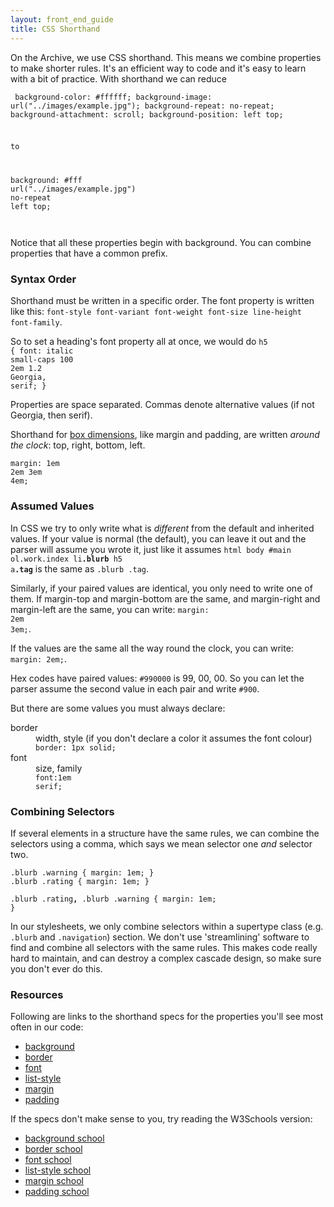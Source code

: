 ```yaml
---
layout: front_end_guide
title: CSS Shorthand
---
```

On the Archive, we use CSS shorthand. This means we combine properties to make shorter rules. It's an efficient way to code and it's easy to learn with a bit of practice. With shorthand we can reduce 
				<p><pre><code>
background-color: #ffffff;
background-image: url("../images/example.jpg");
background-repeat: no-repeat;
background-attachment: scroll;
background-position: left top;

to

background: <span title="color">#fff</span> <span title="image">url("../images/example.jpg")</span> <span title="repeat">no-repeat</span><span title="scroll is default value"> </span><span title="position">left top</span>;	
</code></pre>

Notice that all these properties begin with background. You can combine properties that have a common prefix.

### Syntax Order

Shorthand must be written in a specific order. The font property is written like this: `font-style font-variant font-weight font-size line-height font-family`.

So to set a heading's font property all at once, we would do <code>h5 { font: <span title="style">italic</span> <span title="variant">small-caps</span> <span title="weight">100</span> <span title="size">2em</span> <span title="line-height">1.2</span> <span title="family">Georgia</span>, <span title="family fallback alternative">serif</span>; }</code>

Properties are space separated. Commas denote alternative values (if not Georgia, then serif).

Shorthand for [box dimensions](http://www.w3.org/TR/CSS2/box.html), like margin and padding, are written *around the clock*: top, right, bottom, left.

<code>margin: <span title="top">1em</span> <span title="right">2em</span> <span title="bottom">3em</span> <span title="left">4em</span>;</code>

### Assumed Values

In CSS we try to only write what is *different* from the default and inherited values. If your value is normal (the default), you can leave it out and the parser will assume you wrote it, just like it assumes <code>html body #main ol.work.index li<strong>.blurb</strong> h5 a<strong>.tag</strong></code> is the same as `.blurb .tag`.

Similarly, if your paired values are identical, you only need to write one of them. If margin-top and margin-bottom are the same, and margin-right and margin-left are the same, you can write: <code>margin: <span title="top and bottom">2em</span> <span title="right and left">3em</span>;</code>.

If the values are the same all the way round the clock, you can write: `margin: 2em;`.

Hex codes have paired values: `#990000` is 99, 00, 00. So you can let the parser assume the second value in each pair and write `#900`.

But there are some values you must always declare:
				<dl>
					<dt>border</dt>
					<dd>width, style (if you don't declare a color it assumes the font colour)</dd>
					<dd><code>border: 1px solid;</code></dd>
					<dt>font</dt>
					<dd>size, family</dd>
					<dd><code>font:<span title="font-size">1em</span> <span title="font-family">serif</span>;</code></dd>
				</dl>

### Combining Selectors

If several elements in a structure have the same rules, we can combine the selectors using a comma, which says we mean selector one *and* selector two.

```
.blurb .warning { margin: 1em; }
.blurb .rating { margin: 1em; }
```

<code>.blurb .rating<strong>,</strong> .blurb .warning { margin: 1em; }</code>

In our stylesheets, we only combine selectors within a supertype class (e.g. `.blurb` and `.navigation`) section. We don't use 'streamlining' software to find and combine all selectors with the same rules. This makes code really hard to maintain, and can destroy a complex cascade design, so make sure you don't ever do this.

### Resources

Following are links to the shorthand specs for the properties you'll see most often in our code:
				
* [background](http://www.w3.org/TR/CSS2/colors.html#prop-def-background) 
* [border](http://www.w3.org/TR/CSS2/box.html#border-shorthand-properties)
* [font](http://www.w3.org/TR/CSS2/fonts.html#font-shorthand)
* [list-style](http://www.w3.org/TR/CSS2/generate.html#list-style)
* [margin](http://www.w3.org/TR/CSS2/box.html#margin-properties)
* [padding](http://www.w3.org/TR/CSS2/box.html#padding-properties)

If the specs don't make sense to you, try reading the W3Schools version:

* [background school](http://www.w3schools.com/css/css_background.asp)
* [border school](http://www.w3schools.com/css/css_border.asp)
* [font school](http://www.w3schools.com/css/css_font.asp)
* [list-style school](http://www.w3schools.com/css/css_list.asp)
* [margin school](http://www.w3schools.com/css/css_margin.asp)
* [padding school](http://www.w3schools.com/css/css_padding.asp)